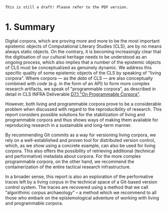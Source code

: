 ```{warning}
This is still a draft! Please refer to the PDF version.
```

# 1. Summary

Digital corpora, which are proving more and more to be the most important epistemic objects of Computational Literary Studies (CLS), are by no means always static objects. On the contrary, it is becoming increasingly clear that the digitisation of our cultural heritage needs to be understood as an ongoing process, which also implies that a number of the epistemic objects of CLS must be conceptualized as genuinely dynamic. We address this specific quality of some epistemic objects of the CLS by speaking of "living corpora". Where corpora — as the *data* of CLS — are also conceptually combined with *code* (e.g. in the form of an API) to form more complex research artifacts, we speak of "programmable corpora", as described in detail in CLS INFRA Deliverable [D7.1 "On Programmable Corpora"](https://doi.org/10.5281/zenodo.7664964).

However, both living and programmable corpora prove to be a considerable problem when discussed with regard to the reproducibility of research. This report considers possible solutions for the stabilization of living and programmable corpora and thus shows ways of making them available for reproducing research in a sustainable and long-term manner. 

By recommending Git commits as a way for versioning living corpora, we rely on a well-established and proven tool for distributed version control, which, as we show using a concrete example, can also be used for living corpora. This also offers the possibility of retrieving additional (technical and performative) metadata about corpora. 
For the more complex programmable corpora, on the other hand, we recommend the containerization of the entire tactical research infrastructure.

In a broader sense, this report is also an exploration of the performative traces left by a living corpus in the technical space of a Git-based version control system. The traces are recovered using a method that we call “algorithmic corpus archaeology” – a method which we recommend to all those who embark on the epistemological adventure of working with living and programmable corpora.
